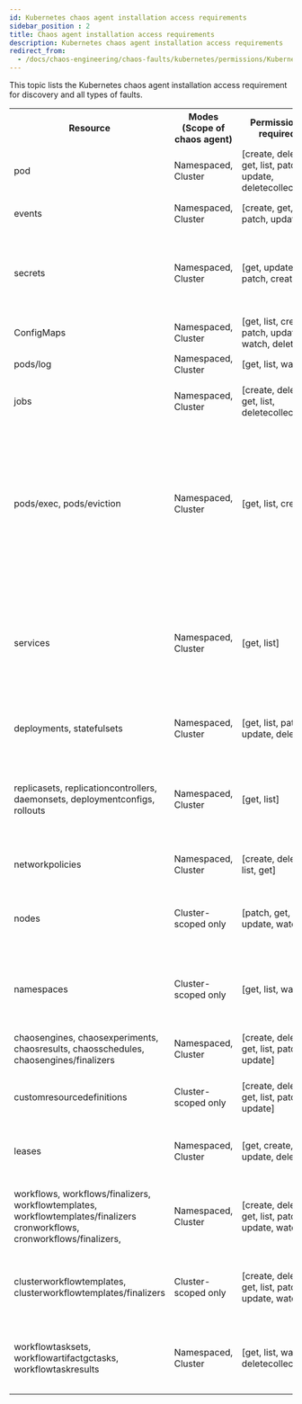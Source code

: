 ```yaml
---
id: Kubernetes chaos agent installation access requirements
sidebar_position : 2
title: Chaos agent installation access requirements
description: Kubernetes chaos agent installation access requirements
redirect_from:
  - /docs/chaos-engineering/chaos-faults/kubernetes/permissions/Kubernetes%20chaos%20agent%20installation%20access%20requirements
---
```


This topic lists the Kubernetes chaos agent installation access requirement for discovery and all types of faults.

<table>
  <tr>
    <th> Resource </th>
    <th> Modes (Scope of chaos agent) </th>
    <th> Permissions required </th>
    <th> Use </th>
  </tr>
  <tr>
    <td> pod </td>
    <td> Namespaced, Cluster </td>
    <td> [create, delete, get, list, patch, update, deletecollection]</td>
    <td> Manage transient pods created to perform chaos. </td>
  </tr>
  <tr>
    <td> events </td>
    <td> Namespaced, Cluster </td>
    <td> [create, get, list, patch, update] </td>
    <td> Generate and manage chaos events. </td>
  </tr>
  <tr>
    <td> secrets </td>
    <td> Namespaced, Cluster </td>
    <td> [get, update, patch, create]</td>
    <td> To read authentication information (cluster ID and access-keys), configuration tunables. </td>
  </tr>
  <tr>
    <td> ConfigMaps </td>
    <td> Namespaced, Cluster </td>
    <td> [get, list, create, patch, update, watch, delete]</td>
    <td> Configuration tunables and leader-election. </td>
  </tr>
  <tr>
    <td> pods/log </td>
    <td> Namespaced, Cluster </td>
    <td> [get, list, watch]</td>
    <td> Track execution logs.</td>
  </tr>
  <tr>
    <td> jobs </td>
    <td> Namespaced, Cluster </td>
    <td> [create, delete, get, list, deletecollection]</td>
    <td> Chaos experiments are launched as Kubernetes jobs.</td>
  </tr>
  <tr>
    <td> pods/exec, pods/eviction </td>
    <td> Namespaced, Cluster </td>
    <td> [get, list, create]</td>
    <td> <ul><li>For creating and managing to execute commands inside the target container. </li>
    <li> Used in some experiments and command probe. </li></ul></td>
  </tr>
  <tr>
    <td> services </td>
    <td> Namespaced, Cluster </td>
    <td> [get, list]</td>
    <td> <ul><li>Generate chaos metrics.</li>
    <li> Watch or probe application service metrics for health.</li></ul></td>
  </tr>
  <tr>
    <td> deployments, statefulsets </td>
    <td> Namespaced, Cluster </td>
    <td> [get, list, patch, update, delete]</td>
    <td> For asset discovery and pod-autoscaler fault. </td>
  </tr>
  <tr>
    <td> replicasets, replicationcontrollers, daemonsets, deploymentconfigs, rollouts </td>
    <td> Namespaced, Cluster </td>
    <td> [get, list]</td>
    <td> For asset discovery of available resources on the cluster so that you can target them with chaos experiments. </td>
  </tr>
  <tr>
    <td> networkpolicies </td>
    <td> Namespaced, Cluster </td>
    <td> [create, delete, list, get]</td>
    <td> Cause chaos through network partitions.</td>
  </tr>
  <tr>
    <td> nodes </td>
    <td> Cluster-scoped only </td>
    <td> [patch, get, list, update, watch]</td>
    <td> Filter or isolate chaos targets to specific nodes. Subject nodes to chaos (only in cluster-scope).</td>
  </tr>
  <tr>
    <td> namespaces </td>
    <td> Cluster-scoped only </td>
    <td> [get, list, watch]</td>
    <td> For asset discovery to list the namespaces(only in cluster-scope). </td>
  </tr>
  <tr>
    <td> chaosengines, chaosexperiments, chaosresults, chaosschedules, chaosengines/finalizers </td>
    <td> Namespaced, Cluster </td>
    <td> [create, delete, get, list, patch, update]</td>
    <td> Lifecycle management of chaos custom resources in CE.</td>
  </tr>
  <tr>
    <td> customresourcedefinitions </td>
    <td> Cluster-scoped only </td>
    <td> [create, delete, get, list, patch, update]</td>
    <td> Lifecycle management of chaos custom resources in CE.</td>
  </tr>
  <tr>
    <td> leases </td>
    <td> Namespaced, Cluster </td>
    <td> [get, create, list, update, delete]</td>
    <td> Enable high availability of chaos custom controllers via leader elections.</td>
  </tr>
  <tr>
    <td> workflows, workflows/finalizers, workflowtemplates, workflowtemplates/finalizers cronworkflows, cronworkflows/finalizers, </td>
    <td> Namespaced, Cluster </td>
    <td> [create, delete, get, list, patch, update, watch]</td>
    <td> Lifecycle management of chaos custom resources in workflow controller. </td>
  </tr>
  <tr>
    <td> clusterworkflowtemplates, clusterworkflowtemplates/finalizers </td>
    <td> Cluster-scoped only </td>
    <td> [create, delete, get, list, patch, update, watch]</td>
    <td> Lifecycle management of chaos custom resources in workflow controller. </td>
  </tr>
  <tr>
    <td> workflowtasksets, workflowartifactgctasks, workflowtaskresults </td>
    <td> Namespaced, Cluster </td>
    <td> [get, list, watch, deletecollection]</td>
    <td> Lifecycle management of chaos custom resources in workflow controller. </td>
  </tr>
</table>

